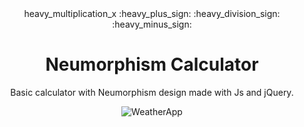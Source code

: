<div align="center">heavy_multiplication_x :heavy_plus_sign: :heavy_division_sign:	:heavy_minus_sign:	<div>
<h1 align="center">Neumorphism Calculator</h1>
<p align="center">Basic calculator with Neumorphism design made with Js and jQuery.</p> 
<img alt="WeatherApp" src="https://user-images.githubusercontent.com/82126168/203643489-f0848c60-98d0-48d9-8bf6-6a7243b69cc3.png">

